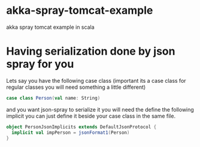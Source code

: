 akka-spray-tomcat-example
=========================

akka spray tomcat example in scala

# Having serialization done by json spray for you

Lets say you have the following case class (important its a case class for regular classes you will need something a little different)

```scala
case class Person(val name: String)
```

and you want json-spray to serialize it you will need the define the following implicit
you can just define it beside your case class in the same file.

```scala
object PersonJsonImplicits extends DefaultJsonProtocol {
  implicit val impPerson = jsonFormat1(Person)
}
```